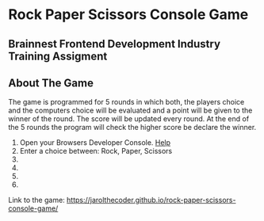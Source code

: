 # Rock Paper Scissors Console Game
## Brainnest Frontend Development Industry Training Assigment

## About The Game
The game is programmed for 5 rounds in which both, the players choice and the computers choice will be evaluated and a point will be given to the winner of the round.
The score will be updated every round. At the end of the 5 rounds the program will check the higher score be declare the winner.
<ol> 
  <li>Open your Browsers Developer Console. <a href="https://balsamiq.com/support/faqs/browserconsole/#:~:text=You%20can%20also%20use%20Option,to%20select%20the%20Console%20tab.">Help</a></li>
  <li>Enter a choice between: Rock, Paper, Scissors</li>
  <li></li>
  <li></li>
  <li></li>
  <li></li>
</ol>

Link to the game: https://jarolthecoder.github.io/rock-paper-scissors-console-game/

